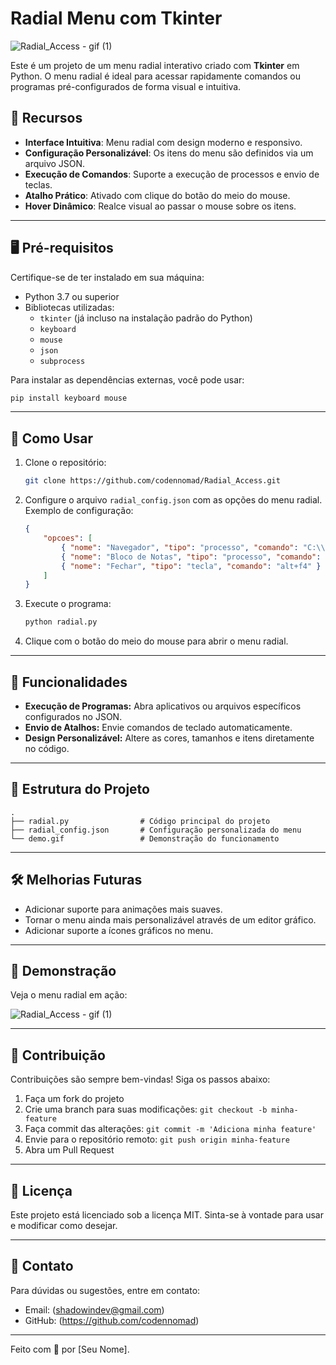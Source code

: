 # Radial Menu com Tkinter

![Radial_Access - gif (1)](https://github.com/user-attachments/assets/a14d9d9e-9e36-478d-9112-6eef76912848)

Este é um projeto de um menu radial interativo criado com **Tkinter** em Python. O menu radial é ideal para acessar rapidamente comandos ou programas pré-configurados de forma visual e intuitiva. 

## 🌟 Recursos

- **Interface Intuitiva**: Menu radial com design moderno e responsivo.
- **Configuração Personalizável**: Os itens do menu são definidos via um arquivo JSON.
- **Execução de Comandos**: Suporte a execução de processos e envio de teclas.
- **Atalho Prático**: Ativado com clique do botão do meio do mouse.
- **Hover Dinâmico**: Realce visual ao passar o mouse sobre os itens.

---

## 🖥️ Pré-requisitos

Certifique-se de ter instalado em sua máquina:

- Python 3.7 ou superior
- Bibliotecas utilizadas:
  - `tkinter` (já incluso na instalação padrão do Python)
  - `keyboard`
  - `mouse`
  - `json`
  - `subprocess`

Para instalar as dependências externas, você pode usar:
```bash
pip install keyboard mouse
```

---

## 🚀 Como Usar

1. Clone o repositório:
   ```bash
   git clone https://github.com/codennomad/Radial_Access.git
   
   ```

2. Configure o arquivo `radial_config.json` com as opções do menu radial. Exemplo de configuração:
   ```json
   {
       "opcoes": [
           { "nome": "Navegador", "tipo": "processo", "comando": "C:\\Program Files\\Google\\Chrome\\Application\\chrome.exe" },
           { "nome": "Bloco de Notas", "tipo": "processo", "comando": "notepad.exe" },
           { "nome": "Fechar", "tipo": "tecla", "comando": "alt+f4" }
       ]
   }
   ```

3. Execute o programa:
   ```bash
   python radial.py
   ```

4. Clique com o botão do meio do mouse para abrir o menu radial.

---

## 🎯 Funcionalidades

- **Execução de Programas:** Abra aplicativos ou arquivos específicos configurados no JSON.
- **Envio de Atalhos:** Envie comandos de teclado automaticamente.
- **Design Personalizável:** Altere as cores, tamanhos e itens diretamente no código.

---

## 📂 Estrutura do Projeto

```
.
├── radial.py                # Código principal do projeto
├── radial_config.json       # Configuração personalizada do menu
└── demo.gif                 # Demonstração do funcionamento
```

---

## 🛠️ Melhorias Futuras

- Adicionar suporte para animações mais suaves.
- Tornar o menu ainda mais personalizável através de um editor gráfico.
- Adicionar suporte a ícones gráficos no menu.

---

## 🎥 Demonstração

Veja o menu radial em ação:

![Radial_Access - gif (1)](https://github.com/user-attachments/assets/a14d9d9e-9e36-478d-9112-6eef76912848)

---

## 🤝 Contribuição

Contribuições são sempre bem-vindas! Siga os passos abaixo:

1. Faça um fork do projeto
2. Crie uma branch para suas modificações: `git checkout -b minha-feature`
3. Faça commit das alterações: `git commit -m 'Adiciona minha feature'`
4. Envie para o repositório remoto: `git push origin minha-feature`
5. Abra um Pull Request

---

## 📝 Licença

Este projeto está licenciado sob a licença MIT. Sinta-se à vontade para usar e modificar como desejar.

---

## 📧 Contato

Para dúvidas ou sugestões, entre em contato:

- Email: (shadowindev@gmail.com)
- GitHub: (https://github.com/codennomad)

---

Feito com 💖 por [Seu Nome].
